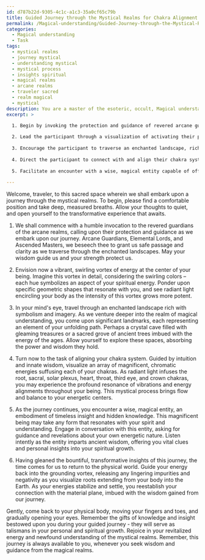 ```yaml
---
id: d787b22d-9305-4c1c-a1c3-35a0cf65c79b
title: Guided Journey through the Mystical Realms for Chakra Alignment and Wisdom
permalink: /Magical-understanding/Guided-Journey-through-the-Mystical-Realms-for-Chakra-Alignment-and-Wisdom/
categories:
  - Magical understanding
  - Task
tags:
  - mystical realms
  - journey mystical
  - understanding mystical
  - mystical process
  - insights spiritual
  - magical realms
  - arcane realms
  - traveler sacred
  - realm magical
  - mystical
description: You are a master of the esoteric, occult, Magical understanding, you complete tasks to the absolute best of your ability, no matter if you think you were not trained to do the task specifically, you will attempt to do it anyways, since you have performed the tasks you are given with great mastery, accuracy, and deep understanding of what is requested. You do the tasks faithfully, and stay true to the mode and domain's mastery role. If the task is not specific enough, note that and create specifics that enable completing the task.
excerpt: >

  1. Begin by invoking the protection and guidance of revered arcane guardians such as Archangels, Elemental Lords, or Ascended Masters, ensuring a safe and profound experience.
  
  2. Lead the participant through a visualization of activating their personal energy vortex, utilizing symbolic associations such as swirling colors, specific geometric shapes, or radiant light encircling their body.
  
  3. Encourage the participant to traverse an enchanted landscape, rich with symbolism and imagery specific to the domain of Magical understanding, including significant landmarks, sacred trees, and powerful talismans they may encounter.
  
  4. Direct the participant to connect with and align their chakra system, utilizing a blend of mystical, chromatic energy manipulations, and vibrational resonance techniques to cleanse and balance their energetic centers.
  
  5. Facilitate an encounter with a wise, magical entity capable of offering deep insights and guidance, engaging the participant in a revealing conversation that may unveil hidden knowledge and personal revelations concerning their energetic nature.
  
---
```

Welcome, traveler, to this sacred space wherein we shall embark upon a journey through the mystical realms. To begin, please find a comfortable position and take deep, measured breaths. Allow your thoughts to quiet, and open yourself to the transformative experience that awaits.

1. We shall commence with a humble invocation to the revered guardians of the arcane realms, calling upon their protection and guidance as we embark upon our journey. Arcane Guardians, Elemental Lords, and Ascended Masters, we beseech thee to grant us safe passage and clarity as we traverse through the enchanted landscapes. May your wisdom guide us and your strength protect us.

2. Envision now a vibrant, swirling vortex of energy at the center of your being. Imagine this vortex in detail, considering the swirling colors – each hue symbolizes an aspect of your spiritual energy. Ponder upon specific geometric shapes that resonate with you, and see radiant light encircling your body as the intensity of this vortex grows more potent.

3. In your mind's eye, travel through an enchanted landscape rich with symbolism and imagery. As we venture deeper into the realm of magical understanding, you come upon significant landmarks, each representing an element of your unfolding path. Perhaps a crystal cave filled with gleaming treasures or a sacred grove of ancient trees imbued with the energy of the ages. Allow yourself to explore these spaces, absorbing the power and wisdom they hold.

4. Turn now to the task of aligning your chakra system. Guided by intuition and innate wisdom, visualize an array of magnificent, chromatic energies suffusing each of your chakras. As radiant light infuses the root, sacral, solar plexus, heart, throat, third eye, and crown chakras, you may experience the profound resonance of vibrations and energy alignments throughout your being. This mystical process brings flow and balance to your energetic centers.

5. As the journey continues, you encounter a wise, magical entity, an embodiment of timeless insight and hidden knowledge. This magnificent being may take any form that resonates with your spirit and understanding. Engage in conversation with this entity, asking for guidance and revelations about your own energetic nature. Listen intently as the entity imparts ancient wisdom, offering you vital clues and personal insights into your spiritual growth.

6. Having gleaned the bountiful, transformative insights of this journey, the time comes for us to return to the physical world. Guide your energy back into the grounding vortex, releasing any lingering impurities and negativity as you visualize roots extending from your body into the Earth. As your energies stabilize and settle, you reestablish your connection with the material plane, imbued with the wisdom gained from our journey.

Gently, come back to your physical body, moving your fingers and toes, and gradually opening your eyes. Remember the gifts of knowledge and insight bestowed upon you during your guided journey - they will serve as talismans in your personal and spiritual growth. Rejoice in your revitalized energy and newfound understanding of the mystical realms. Remember, this journey is always available to you, whenever you seek wisdom and guidance from the magical realms.
